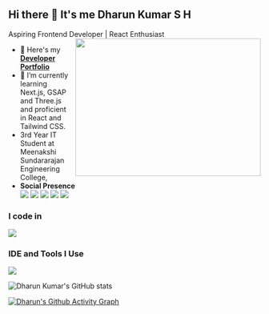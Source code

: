 ## Hi there 👋 It's me Dharun Kumar S H

Aspiring Frontend Developer | React Enthusiast
<img align="right" width="370" height="275" src="https://i.pinimg.com/originals/47/f0/34/47f0342cec72b800463bf003eac1257e.gif">
- 🔭 Here's my **[Developer Portfolio](https://dharunkumar.web.app/)**                                                 
- 🌱 I’m currently learning Next.js, GSAP and Three.js and proficient in React and Tailwind CSS.
- 3rd Year IT Student at Meenakshi Sundararajan Engineering College,
- **Social Presence**
<br /> [<img src="https://skillicons.dev/icons?i=twitter" />](https://x.com/DharunSH0302006) [<img src="https://skillicons.dev/icons?i=linkedin" />](https://www.linkedin.com/in/dharun-kumar-sh/)
 [<img src="https://skillicons.dev/icons?i=instagram" />](https://www.instagram.com/iam.dharunkumar/) [<img src="https://skillicons.dev/icons?i=discord" />](https://discordapp.com/users/iam_dharunkumar)
[<img src="https://skillicons.dev/icons?i=gmail" />](mailto:iam.dharunkumarsh@gmail.com)

### I code in
<img src="https://skillicons.dev/icons?i=html,css,js,ts,react,nextjs,bootstrap,c,cpp,java,sass,tailwind,flask,nodejs,materialui,replit,mysql,mongodb,py,supabase" />

### IDE and Tools I Use
<img src="https://skillicons.dev/icons?i=vscode,pycharm,vite,git,anaconda,eclipse,photoshop,androidstudio,github,gcp,gitlab,netlify,vercel,firebase"/>
 

![Dharun Kumar's GitHub stats](https://github-readme-stats.vercel.app/api?username=iam-dharun&theme=dark&show_icons=true&&hide=issues,contribs)

[![Dharun's Github Activity Graph](https://github-readme-activity-graph.vercel.app/graph?username=iam-dharun&bg_color=000000&color=ffffff&line=51f565&point=ffffff&area=true&hide_border=true)](https://github.com/ashutosh00710/github-readme-activity-graph)
